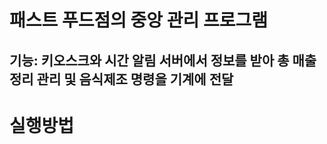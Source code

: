 패스트 푸드점의 중앙 관리 프로그램
================================
기능: 키오스크와 시간 알림 서버에서 정보를 받아 총 매출 정리 관리 및 음식제조 명령을 기계에 전달
------------------------------------------------------------------------------------------
# 실행방법



